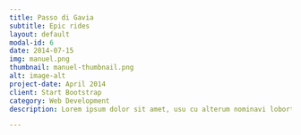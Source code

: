 ```yaml
---
title: Passo di Gavia
subtitle: Epic rides
layout: default
modal-id: 6
date: 2014-07-15
img: manuel.png
thumbnail: manuel-thumbnail.png
alt: image-alt
project-date: April 2014
client: Start Bootstrap
category: Web Development
description: Lorem ipsum dolor sit amet, usu cu alterum nominavi lobortis. At duo novum diceret. Tantas apeirian vix et, usu sanctus postulant inciderint ut, populo diceret necessitatibus in vim. Cu eum dicam feugiat noluisse.

---
```

